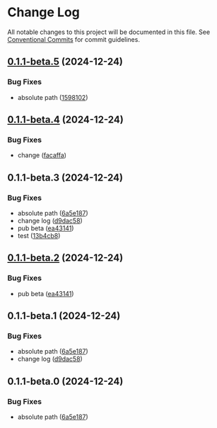 # Change Log

All notable changes to this project will be documented in this file.
See [Conventional Commits](https://conventionalcommits.org) for commit guidelines.

## [0.1.1-beta.5](https://github.com/cosmology-tech/cosmos-kit/compare/@bongdungyeuem27-kit/ins@0.1.1-beta.4...@bongdungyeuem27-kit/ins@0.1.1-beta.5) (2024-12-24)

### Bug Fixes

- absolute path ([1598102](https://github.com/cosmology-tech/cosmos-kit/commit/1598102dd65ab0cf2d29e870d4d643d531adca51))

## [0.1.1-beta.4](https://github.com/cosmology-tech/cosmos-kit/compare/@bongdungyeuem27-kit/ins@0.1.1-beta.3...@bongdungyeuem27-kit/ins@0.1.1-beta.4) (2024-12-24)

### Bug Fixes

- change ([facaffa](https://github.com/cosmology-tech/cosmos-kit/commit/facaffa011e59bcf74bae04d918f918fb7e813f5))

## 0.1.1-beta.3 (2024-12-24)

### Bug Fixes

- absolute path ([6a5e187](https://github.com/cosmology-tech/cosmos-kit/commit/6a5e187a4a343113e650d636b60050328b4ed9de))
- change log ([d9dac58](https://github.com/cosmology-tech/cosmos-kit/commit/d9dac58484ba1c1d65dbdb5cdafcc51c6a03a987))
- pub beta ([ea43141](https://github.com/cosmology-tech/cosmos-kit/commit/ea431417494d07cc7d217c20e962e224d56583a9))
- test ([13b4cb8](https://github.com/cosmology-tech/cosmos-kit/commit/13b4cb84123a089ce69e17f4c208580dbe94aa69))

## [0.1.1-beta.2](https://github.com/cosmology-tech/cosmos-kit/compare/@bongdungyeuem27-kit/ins@0.1.1-beta.1...@bongdungyeuem27-kit/ins@0.1.1-beta.2) (2024-12-24)

### Bug Fixes

- pub beta ([ea43141](https://github.com/cosmology-tech/cosmos-kit/commit/ea431417494d07cc7d217c20e962e224d56583a9))

## 0.1.1-beta.1 (2024-12-24)

### Bug Fixes

- absolute path ([6a5e187](https://github.com/cosmology-tech/cosmos-kit/commit/6a5e187a4a343113e650d636b60050328b4ed9de))
- change log ([d9dac58](https://github.com/cosmology-tech/cosmos-kit/commit/d9dac58484ba1c1d65dbdb5cdafcc51c6a03a987))

## 0.1.1-beta.0 (2024-12-24)

### Bug Fixes

- absolute path ([6a5e187](https://github.com/cosmology-tech/cosmos-kit/commit/6a5e187a4a343113e650d636b60050328b4ed9de))
